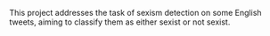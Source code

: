 This project addresses the task of sexism detection on some English tweets, aiming to classify them as either sexist or not sexist.

